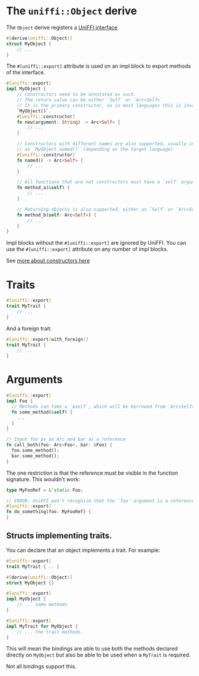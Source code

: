 # The `uniffi::Object` derive

The `Object` derive registers a [UniFFI interface](../types/interfaces.md).

```rust
#[derive(uniffi::Object)]
struct MyObject {
    // ...
}
```

The `#[uniffi::export]` attribute is used on an impl block to export methods of the interface.

```rust
#[uniffi::export]
impl MyObject {
    // Constructors need to be annotated as such.
    // The return value can be either `Self` or `Arc<Self>`
    // It is the primary constructor, so in most languages this is invoked with
    `MyObject()`.
    #[uniffi::constructor]
    fn new(argument: String) -> Arc<Self> {
        // ...
    }

    // Constructors with different names are also supported, usually invoked
    // as `MyObject.named()` (depending on the target language)
    #[uniffi::constructor]
    fn named() -> Arc<Self> {
        // ...
    }

    // All functions that are not constructors must have a `self` argument
    fn method_a(&self) {
        // ...
    }

    // Returning objects is also supported, either as `Self` or `Arc<Self>`
    fn method_b(self: Arc<Self>) {
        // ...
    }
}
```

Impl blocks without the `#[uniffi::export]` are ignored by UniFFI.
You can use the `#[uniffi::export]` attribute on any number of impl blocks.

See [more about constructors here](./functions.md)

# Traits

```rust
#[uniffi::export]
trait MyTrait {
    // ...
}
```

And a foreign trait:

```rust
#[uniffi::export(with_foreign)]
trait MyTrait {
    // ...
}

```

# Arguments

```rust
#[uniffi::export]
impl Foo {
  // Methods can take a `&self`, which will be borrowed from `Arc<Self>`
  fn some_method(&self) {
    ...
  }
}

// Input foo as an Arc and bar as a reference
fn call_both(foo: Arc<Foo>, bar: &Foo) {
  foo.some_method();
  bar.some_method();
}
```

The one restriction is that the reference must be visible in the function signature.  This wouldn't
work:

```rust
type MyFooRef = &'static Foo;

// ERROR: UniFFI won't recognize that the `foo` argument is a reference.
#[uniffi::export]
fn do_something(foo: MyFooRef) {
}
```

## Structs implementing traits.

You can declare that an object implements a trait. For example:

```rust
#[uniffi::export]
trait MyTrait { .. }

#[derive(uniffi::Object)]
struct MyObject {}

#[uniffi::export]
impl MyObject {
    // ... some methods
}

#[uniffi::export]
impl MyTrait for MyObject {
    // ... the trait methods.
}
```

This will mean the bindings are able to use both the methods declared directly on `MyObject`
but also be able to be used when a `MyTrait` is required.

Not all bindings support this.

